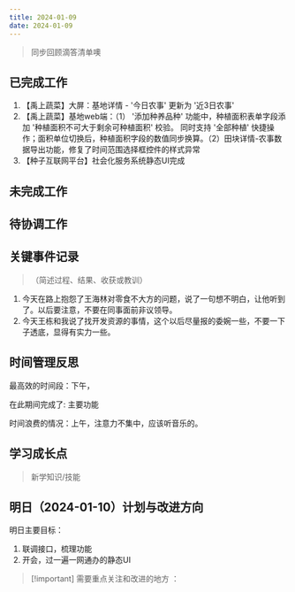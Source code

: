 ```yaml
---
title: 2024-01-09
date: 2024-01-09
---
```


> 同步回顾滴答清单噢

## 已完成工作

1. 【禹上蔬菜】大屏：基地详情 - '今日农事' 更新为 '近3日农事'  
2. 【禹上蔬菜】基地web端：（1） '添加种养品种' 功能中，种植面积表单字段添加 '种植面积不可大于剩余可种植面积' 校验。  同时支持 '全部种植' 快捷操作；面积单位切换后，种植面积字段的数值同步换算。（2）田块详情-农事数据导出功能，修复了时间范围选择框控件的样式异常
3. 【种子互联网平台】社会化服务系统静态UI完成

## 未完成工作

## 待协调工作

## 关键事件记录

> （简述过程、结果、收获或教训）

1. 今天在路上抱怨了王海林对零食不大方的问题，说了一句想不明白，让他听到了。以后要注意，不要在同事面前非议领导。
2. 今天王栋和我说了找开发资源的事情，这个以后尽量报的委婉一些，不要一下子透底，显得有实力一些。

## 时间管理反思

最高效的时间段：下午，

在此期间完成了: 主要功能

时间浪费的情况：上午，注意力不集中，应该听音乐的。

## 学习成长点

> 新学知识/技能

## 明日（2024-01-10）计划与改进方向

明日主要目标：

1. 联调接口，梳理功能
2. 开会，过一遍一网通办的静态UI

>[!important] 需要重点关注和改进的地方 ：
